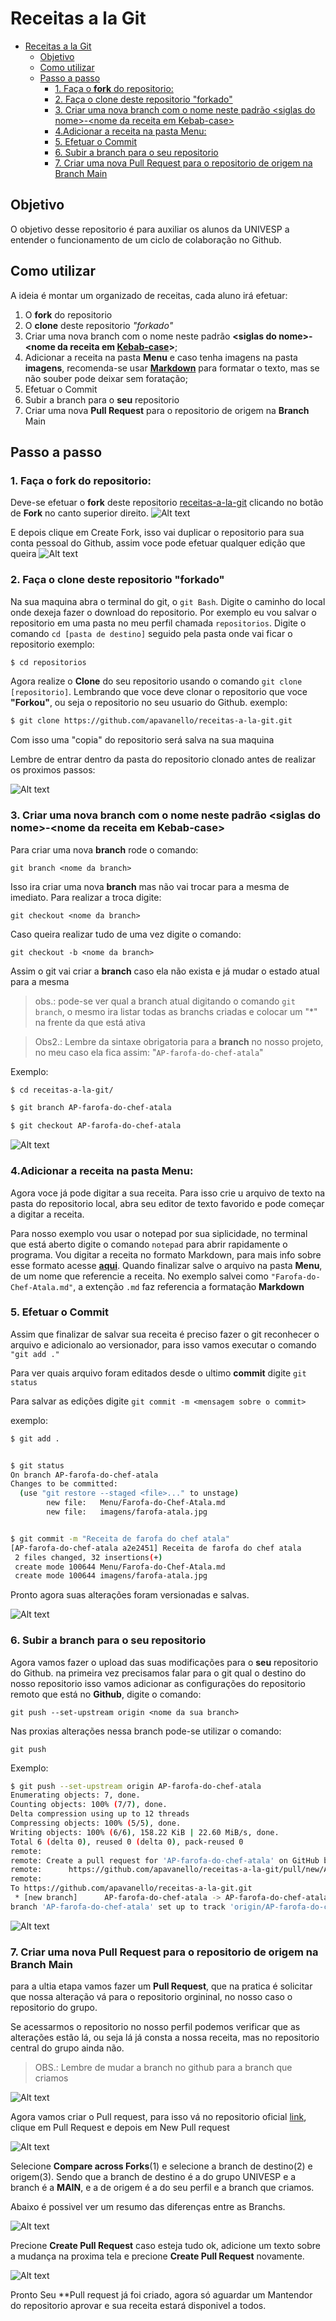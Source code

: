 # Receitas a la Git

- [Receitas a la Git](#receitas-a-la-git)
  - [Objetivo](#objetivo)
  - [Como utilizar](#como-utilizar)
  - [Passo a passo](#passo-a-passo)
    - [1. Faça o **fork** do repositorio:](#1-faça-o-fork-do-repositorio)
    - [2. Faça o clone deste repositorio "forkado"](#2-faça-o-clone-deste-repositorio-forkado)
    - [3. Criar uma nova branch com o nome neste padrão \<siglas do nome\>-\<nome da receita em Kebab-case\>](#3-criar-uma-nova-branch-com-o-nome-neste-padrão-siglas-do-nome-nome-da-receita-em-kebab-case)
    - [4.Adicionar a receita na pasta Menu:](#4adicionar-a-receita-na-pasta-menu)
    - [5. Efetuar o Commit](#5-efetuar-o-commit)
    - [6. Subir a branch para o seu repositorio](#6-subir-a-branch-para-o-seu-repositorio)
    - [7. Criar uma nova Pull Request para o repositorio de origem na Branch Main](#7-criar-uma-nova-pull-request-para-o-repositorio-de-origem-na-branch-main)


## Objetivo
O objetivo desse repositorio é para auxiliar os alunos da UNIVESP a entender o funcionamento de um ciclo de colaboração no Github.

## Como utilizar
A ideia é montar um organizado de receitas, cada aluno irá efetuar:
1. O **fork** do repositorio
1. O **clone** deste repositorio _"forkado"_
1. Criar uma nova branch com o nome neste padrão **\<siglas do nome\>\-<nome da receita em [Kebab-case](https://coodesh.com/blog/candidates/dicas/convencoes-de-codificacao-do-camelcase-ao-kebab-case/#:~:text=Muito%20parecido%20com%20a%20conven%C3%A7%C3%A3o,%2Dde%2Dkebab%2Dcase.)>**;
1. Adicionar a receita na pasta **Menu** e caso tenha imagens na pasta **imagens**, recomenda-se usar **[Markdown](https://pt.wikipedia.org/wiki/Markdown)** para formatar o texto, mas se não souber pode deixar sem foratação;
1. Efetuar o Commit
1. Subir a branch para o **seu** repositorio
1. Criar uma nova **Pull Request** para o repositorio de origem na **Branch** Main

## Passo a passo
### 1. Faça o **fork** do repositorio:

Deve-se efetuar o **fork** deste repositorio [receitas-a-la-git](https://github.com/UNIVESP23/receitas-a-la-git)
clicando no botão de **Fork** no canto superior direito.
![Alt text](imagens/1.png)

E depois clique em Create Fork, isso vai duplicar o repositorio para sua conta pessoal do Github, assim voce pode efetuar qualquer edição que queira
![Alt text](imagens/2.png)

### 2. Faça o clone deste repositorio "forkado"

Na sua maquina abra o terminal do git, o `git Bash`.
Digite o caminho do local onde dexeja fazer o download do repositorio. Por exemplo eu vou salvar o repositorio em uma pasta no meu perfil chamada `repositorios`.
Digite o comando `cd [pasta de destino]` seguido pela pasta onde vai ficar o repositorio
exemplo:
``` bash
$ cd repositorios
```

Agora realize o **Clone** do seu repositorio usando o comando `git clone [repositorio]`. Lembrando que voce deve clonar o repositorio que voce **"Forkou"**, ou seja o repositorio no seu usuario do Github.
exemplo:
```bash
$ git clone https://github.com/apavanello/receitas-a-la-git.git
```

Com isso uma "copia" do repositorio será salva na sua maquina

Lembre de entrar dentro da pasta do repositorio clonado antes de realizar os proximos passos:

![Alt text](imagens/3.png)

### 3. Criar uma nova branch com o nome neste padrão \<siglas do nome\>-\<nome da receita em Kebab-case\>

Para criar uma nova **branch** rode o comando:

`git branch <nome da branch>`

Isso ira criar uma nova **branch** mas não vai trocar para a mesma de imediato. Para realizar a troca digite:

`git checkout <nome da branch>`

Caso queira realizar tudo de uma vez digite o comando:

`git checkout -b <nome da branch>`

Assim o git vai criar a **branch** caso ela não exista e já mudar o estado atual para a mesma

> obs.: pode-se ver qual a branch atual digitando o comando `git branch`, o mesmo ira listar todas as branchs criadas e colocar um "*" na frente da que está ativa

> Obs2.: Lembre da sintaxe obrigatoria para a **branch** no nosso projeto, no meu caso ela fica assim:
"`AP-farofa-do-chef-atala`"

Exemplo:
```bash
$ cd receitas-a-la-git/

$ git branch AP-farofa-do-chef-atala

$ git checkout AP-farofa-do-chef-atala
```

![Alt text](imagens/4.png)

### 4.Adicionar a receita na pasta Menu:

Agora voce já pode digitar a sua receita. Para isso crie u arquivo de texto na pasta do repositorio local, abra seu editor de texto favorido e pode começar a digitar a receita.

Para nosso exemplo vou usar o notepad por sua siplicidade, no terminal que está aberto digite o comando `notepad` para abrir rapidamente o programa.
Vou digitar a receita no formato Markdown, para mais info sobre esse formato acesse **[aqui](https://pt.wikipedia.org/wiki/Markdown)**.
Quando finalizar salve o arquivo na pasta **Menu**, de um nome que referencie a receita.
No exemplo salvei como `"Farofa-do-Chef-Atala.md"`, a extenção `.md` faz referencia a formatação **Markdown**

### 5. Efetuar o Commit
Assim que finalizar de salvar sua receita é preciso fazer o git reconhecer o arquivo e adicionalo ao versionador, para isso vamos executar o comando `"git add ."`

Para ver quais arquivo foram editados desde o ultimo **commit** digite `git status`

Para salvar as edições digite `git commit -m <mensagem sobre o commit>`

exemplo:
```bash
$ git add .


$ git status
On branch AP-farofa-do-chef-atala
Changes to be committed:
  (use "git restore --staged <file>..." to unstage)
        new file:   Menu/Farofa-do-Chef-Atala.md
        new file:   imagens/farofa-atala.jpg


$ git commit -m "Receita de farofa do chef atala"
[AP-farofa-do-chef-atala a2e2451] Receita de farofa do chef atala
 2 files changed, 32 insertions(+)
 create mode 100644 Menu/Farofa-do-Chef-Atala.md
 create mode 100644 imagens/farofa-atala.jpg


```
Pronto agora suas alterações foram versionadas e salvas.

![Alt text](imagens/5.png)

### 6. Subir a branch para o seu repositorio
Agora vamos fazer o upload das suas modificações para o **seu** repositorio do Github.
na primeira vez precisamos falar para o git qual o destino do nosso repositorio isso vamos adicionar as configurações do repositorio remoto que está no **Github**, digite o comando:

`git push --set-upstream origin <nome da sua branch>`

Nas proxias alterações nessa branch pode-se utilizar o comando:

`git push`

Exemplo:
```bash
$ git push --set-upstream origin AP-farofa-do-chef-atala
Enumerating objects: 7, done.
Counting objects: 100% (7/7), done.
Delta compression using up to 12 threads
Compressing objects: 100% (5/5), done.
Writing objects: 100% (6/6), 158.22 KiB | 22.60 MiB/s, done.
Total 6 (delta 0), reused 0 (delta 0), pack-reused 0
remote:
remote: Create a pull request for 'AP-farofa-do-chef-atala' on GitHub by visiting:
remote:      https://github.com/apavanello/receitas-a-la-git/pull/new/AP-farofa-do-chef-atala
remote:
To https://github.com/apavanello/receitas-a-la-git.git
 * [new branch]      AP-farofa-do-chef-atala -> AP-farofa-do-chef-atala
branch 'AP-farofa-do-chef-atala' set up to track 'origin/AP-farofa-do-chef-atala'.

```
![Alt text](imagens/6.png)

### 7. Criar uma nova Pull Request para o repositorio de origem na Branch Main

para a ultia etapa vamos fazer um **Pull Request**, que na pratica é solicitar que nossa alteração vá para o repositorio orgininal, no nosso caso o repositorio do grupo.

Se acessarmos o repositorio no nosso perfil podemos verificar que as alterações estão lá, ou seja lá já consta a nossa receita, mas no repositorio central do grupo ainda não.

>OBS.: Lembre de mudar a branch  no github para a branch que criamos

![Alt text](imagens/7.png)

Agora vamos criar o Pull request, para isso vá no repositorio oficial [link](https://github.com/UNIVESP23/receitas-a-la-git), clique em Pull Request e depois em New Pull request

![Alt text](imagens/8.png)

Selecione **Compare across Forks**(1) e selecione a branch de destino(2) e origem(3).
Sendo que a branch de destino é a do grupo UNIVESP e a branch é a **MAIN**, e a de origem é a do seu perfil e a branch que criamos.

Abaixo é possivel ver um resumo das diferenças entre as Branchs.

![Alt text](imagens/9.png)

Precione **Create Pull Request** caso esteja tudo ok, adicione um texto sobre a mudança na proxima tela e precione **Create Pull Request** novamente.

![Alt text](imagens/10.png)

Pronto Seu **Pull request já foi criado, agora só aguardar um Mantendor do repositorio aprovar e sua receita estará disponivel a todos.
